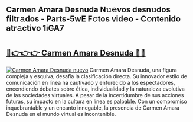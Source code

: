 ## Carmen Amara Desnuda N𝚞𝚎vos desn𝚞dos filtr𝚊dos - Parts-5wE F𝚘tos vid𝚎o - C𝚘ntenido atr𝚊ctivo 1iGA7

# <h2><a href="http://mbcr41n.tromn.icu/?c=Carmen+Amara+Desnuda">🔗👉👉👉 Carmen Amara Desnuda 🔗🔗</a></h2>

[![Carmen Amara Desnuda nuevo](https://i.imgur.com/pEAQMta.gif)](http://mbcr41n.tromn.icu/?c=Carmen+Amara+Desnuda)
Carmen Amara Desnuda, una figura compleja y esquiva, desafía la clasificación directa. Su innovador estilo de comunicación en línea ha cautivado y enfurecido a los espectadores, encendiendo debates sobre ética, individualidad y la naturaleza evolutiva de las sociedades virtuales. A pesar de la incertidumbre de sus acciones futuras, su impacto en la cultura en línea es palpable. Con un compromiso inquebrantable y un encanto innegable, la presencia de Carmen Amara Desnuda en el mundo virtual es incontenible.
